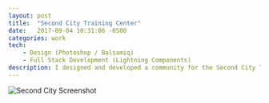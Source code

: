 ```yaml
---
layout: post
title:  "Second City Training Center"
date:   2017-09-04 10:31:06 -0500
categories: work
tech:
    - Design (Photoshop / Balsamiq)
    - Full Stack Development (Lightning Components)
description: I designed and developed a community for the Second City Training Center. It included student-collaboration spaces, a class finder, class registration and payment integration.
---
```

![Second City Screenshot]({{site.url}}/assets/images/second-city-1.PNG)